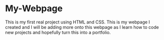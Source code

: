 # My-Webpage

This is my first real project using HTML and CSS. This is my webpage I created and I will be adding more onto this webpage as I learn how to code new projects and hopefully turn this into a portfolio.
